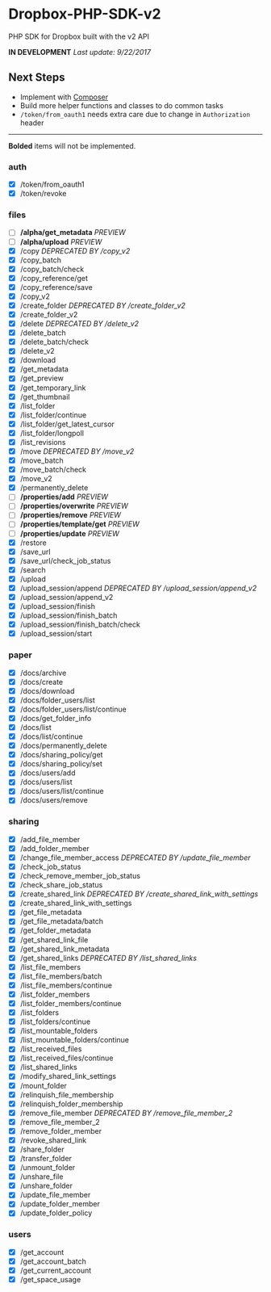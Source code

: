 # Dropbox-PHP-SDK-v2
PHP SDK for Dropbox built with the v2 API

**IN DEVELOPMENT**
*Last update: 9/22/2017*

## Next Steps
- Implement with [Composer](https://getcomposer.org/)
- Build more helper functions and classes to do common tasks
- `/token/from_oauth1` needs extra care due to change in `Authorization` header
----------------------

**Bolded** items will not be implemented.

### auth
- [x] /token/from_oauth1
- [x] /token/revoke

### files
- [ ] **/alpha/get_metadata** *PREVIEW*
- [ ] **/alpha/upload** *PREVIEW*
- [x] /copy *DEPRECATED BY /copy_v2*
- [x] /copy_batch
- [x] /copy_batch/check
- [x] /copy_reference/get
- [x] /copy_reference/save
- [x] /copy_v2
- [x] /create_folder *DEPRECATED BY /create_folder_v2*
- [x] /create_folder_v2
- [x] /delete *DEPRECATED BY /delete_v2*
- [x] /delete_batch
- [x] /delete_batch/check
- [x] /delete_v2
- [x] /download
- [x] /get_metadata
- [x] /get_preview
- [x] /get_temporary_link
- [x] /get_thumbnail
- [x] /list_folder
- [x] /list_folder/continue
- [x] /list_folder/get_latest_cursor
- [x] /list_folder/longpoll
- [x] /list_revisions
- [x] /move *DEPRECATED BY /move_v2*
- [x] /move_batch
- [x] /move_batch/check
- [x] /move_v2
- [x] /permanently_delete
- [ ] **/properties/add** *PREVIEW*
- [ ] **/properties/overwrite** *PREVIEW*
- [ ] **/properties/remove** *PREVIEW*
- [ ] **/properties/template/get** *PREVIEW*
- [ ] **/properties/update** *PREVIEW*
- [x] /restore
- [x] /save_url
- [x] /save_url/check_job_status
- [x] /search
- [x] /upload
- [x] /upload_session/append *DEPRECATED BY /upload_session/append_v2*
- [x] /upload_session/append_v2
- [x] /upload_session/finish
- [x] /upload_session/finish_batch
- [x] /upload_session/finish_batch/check
- [x] /upload_session/start

### paper
- [x] /docs/archive
- [x] /docs/create
- [x] /docs/download
- [x] /docs/folder_users/list
- [x] /docs/folder_users/list/continue
- [x] /docs/get_folder_info
- [x] /docs/list
- [x] /docs/list/continue
- [x] /docs/permanently_delete
- [x] /docs/sharing_policy/get
- [x] /docs/sharing_policy/set
- [x] /docs/users/add
- [x] /docs/users/list
- [x] /docs/users/list/continue
- [x] /docs/users/remove

### sharing
- [x] /add_file_member
- [x] /add_folder_member
- [x] /change_file_member_access *DEPRECATED BY /update_file_member*
- [x] /check_job_status
- [x] /check_remove_member_job_status
- [x] /check_share_job_status
- [x] /create_shared_link *DEPRECATED BY /create_shared_link_with_settings*
- [x] /create_shared_link_with_settings
- [x] /get_file_metadata
- [x] /get_file_metadata/batch
- [x] /get_folder_metadata
- [x] /get_shared_link_file
- [x] /get_shared_link_metadata
- [x] /get_shared_links *DEPRECATED BY /list_shared_links*
- [x] /list_file_members
- [x] /list_file_members/batch
- [x] /list_file_members/continue
- [x] /list_folder_members
- [x] /list_folder_members/continue
- [x] /list_folders
- [x] /list_folders/continue
- [x] /list_mountable_folders
- [x] /list_mountable_folders/continue
- [x] /list_received_files
- [x] /list_received_files/continue
- [x] /list_shared_links
- [x] /modify_shared_link_settings
- [x] /mount_folder
- [x] /relinquish_file_membership
- [x] /relinquish_folder_membership
- [x] /remove_file_member *DEPRECATED BY /remove_file_member_2*
- [x] /remove_file_member_2
- [x] /remove_folder_member
- [x] /revoke_shared_link
- [x] /share_folder
- [x] /transfer_folder
- [x] /unmount_folder
- [x] /unshare_file
- [x] /unshare_folder
- [x] /update_file_member
- [x] /update_folder_member
- [x] /update_folder_policy

### users
- [x] /get_account
- [x] /get_account_batch
- [x] /get_current_account
- [x] /get_space_usage